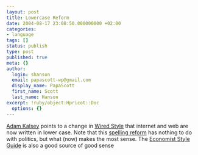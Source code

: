 ```yaml
---
layout: post
title: Lowercase Reform
date: 2004-08-17 23:08:50.000000000 +02:00
categories:
- language
tags: []
status: publish
type: post
published: true
meta: {}
author:
  login: shanson
  email: papascott-wp@gmail.com
  display_name: PapaScott
  first_name: Scott
  last_name: Hanson
excerpt: !ruby/object:Hpricot::Doc
  options: {}
---
```

<p><a href="http://kalsey.com/2004/08/lowercase_style/" title="Lowercase style :: Kalsey Consulting Group">Adam Kalsey</a> points to a change in <a href="http://www.wired.com/news/culture/0,1284,64596,00.html" title="It's Just the 'internet' Now">Wired Style</a> that internet and web are now written in lower case. Note that this <a href="https://www.papascott.de/archives/2004/08/07/good-speling/">spelling reform</a> has nothing to do with politics, but what (now) makes the most sense. The <a href="http://www.economist.com/research/StyleGuide/">Economist Style Guide</a> is also a good source of good sense</p>
